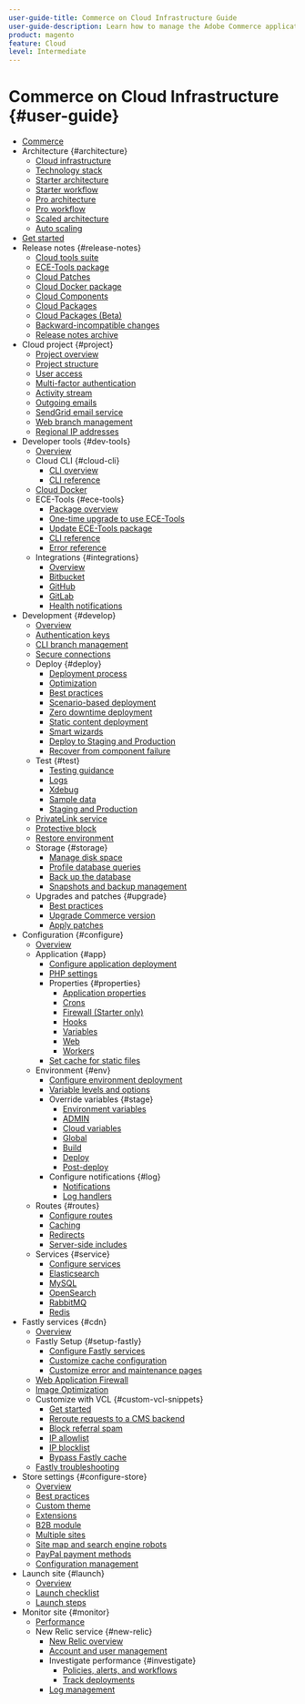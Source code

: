 ```yaml
---
user-guide-title: Commerce on Cloud Infrastructure Guide
user-guide-description: Learn how to manage the Adobe Commerce application on cloud infrastructure.
product: magento
feature: Cloud
level: Intermediate
---
```


# Commerce on Cloud Infrastructure {#user-guide}

+ [Commerce](overview.md)
+ Architecture {#architecture}
    + [Cloud infrastructure](architecture/cloud-architecture.md)
    + [Technology stack](architecture/tech-stack.md)
    + [Starter architecture](architecture/starter-architecture.md)
    + [Starter workflow](architecture/starter-develop-deploy-workflow.md)
    + [Pro architecture](architecture/pro-architecture.md)
    + [Pro workflow](architecture/pro-develop-deploy-workflow.md)
    + [Scaled architecture](architecture/scaled-architecture.md)
    + [Auto scaling](architecture/autoscaling.md)
+ [Get started](https://experienceleague.adobe.com/docs/commerce-cloud-service/start/overview.html)
+ Release notes {#release-notes}
    + [Cloud tools suite](release-notes/cloud-tools-suite.md)
    + [ECE-Tools package](release-notes/ece-tools-package.md)
    + [Cloud Patches](release-notes/cloud-patches.md)
    + [Cloud Docker package](release-notes/cloud-docker.md)
    + [Cloud Components](release-notes/cloud-components.md)
    + [Cloud Packages](release-notes/cloud-packages.md)
    + [Cloud Packages (Beta)](release-notes/cloud-packages-beta.md)
    + [Backward-incompatible changes](release-notes/backward-incompatible-changes.md)
    + [Release notes archive](release-notes/cloud-release-archive.md)
+ Cloud project {#project}
    + [Project overview](project/overview.md)
    + [Project structure](project/file-structure.md)
    + [User access](project/user-access.md)
    + [Multi-factor authentication](project/multi-factor-authentication.md)
    + [Activity stream](project/activity-stream.md)
    + [Outgoing emails](project/outgoing-emails.md)
    + [SendGrid email service](project/sendgrid.md)
    + [Web branch management](project/console-branches.md)
    + [Regional IP addresses](project/regional-ip-addresses.md)
+ Developer tools {#dev-tools}
    + [Overview](dev-tools/overview.md)
    + Cloud CLI {#cloud-cli}
        + [CLI overview](dev-tools/cloud-cli-overview.md)
        + [CLI reference](dev-tools/cloud-cli-reference.md)
    + [Cloud Docker](dev-tools/cloud-docker.md)
    + ECE-Tools {#ece-tools}
        + [Package overview](dev-tools/package-overview.md)
        + [One-time upgrade to use ECE-Tools](dev-tools/install-package.md)
        + [Update ECE-Tools package](dev-tools/update-package.md)
        + [CLI reference](dev-tools/ece-tools-cli-reference.md)
        + [Error reference](dev-tools/error-reference.md)
    + Integrations {#integrations}
        + [Overview](integrations/overview.md)
        + [Bitbucket](integrations/bitbucket.md)
        + [GitHub](integrations/github.md)
        + [GitLab](integrations/gitlab.md)
        + [Health notifications](integrations/health-notifications.md)
+ Development {#develop}
    + [Overview](development/overview.md)
    + [Authentication keys](development/authentication-keys.md)
    + [CLI branch management](development/cli-branches.md)
    + [Secure connections](development/secure-connections.md)
    + Deploy {#deploy}
        + [Deployment process](deploy/process.md)
        + [Optimization](deploy/optimization.md)
        + [Best practices](deploy/best-practices.md)
        + [Scenario-based deployment](deploy/scenario-based.md)
        + [Zero downtime deployment](deploy/reduce-downtime.md)
        + [Static content deployment](deploy/static-content.md)
        + [Smart wizards](deploy/smart-wizards.md)
        + [Deploy to Staging and Production](deploy/staging-production.md)
        + [Recover from component failure](deploy/recover-failed-deployment.md)
    + Test {#test}
        + [Testing guidance](test/guidance.md)
        + [Logs](test/log-locations.md)
        + [Xdebug](test/debug.md)
        + [Sample data](test/sample-data.md)
        + [Staging and Production](test/staging-and-production.md)
    + [PrivateLink service](development/privatelink-service.md)
    + [Protective block](development/protective-block.md)
    + [Restore environment](development/restore-environment.md)
    + Storage {#storage}
        + [Manage disk space](storage/manage-disk-space.md)
        + [Profile database queries](storage/profile-database-queries.md)
        + [Back up the database](storage/database-dump.md)
        + [Snapshots and backup management](storage/snapshots.md)
    + Upgrades and patches {#upgrade}
        + [Best practices](development/best-practices.md)
        + [Upgrade Commerce version](development/commerce-version.md)
        + [Apply patches](development/apply-patches.md)
+ Configuration {#configure}
    + [Overview](environment/overview.md)
    + Application {#app}
        + [Configure application deployment](application/configure-app-yaml.md)
        + [PHP settings](application/php-settings.md)
        + Properties {#properties}
            + [Application properties](application/properties.md)
            + [Crons](application/crons-property.md)
            + [Firewall (Starter only)](application/firewall-property.md)
            + [Hooks](application/hooks-property.md)
            + [Variables](application/variables-property.md)
            + [Web](application/web-property.md)
            + [Workers](application/workers-property.md)
        + [Set cache for static files](application/set-cache.md)
    + Environment {#env}
        + [Configure environment deployment](environment/configure-env-yaml.md)
        + [Variable levels and options](environment/variable-levels.md)
        + Override variables {#stage}
            + [Environment variables](environment/variables-intro.md)
            + [ADMIN](environment/variables-admin.md)
            + [Cloud variables](environment/variables-cloud.md)
            + [Global](environment/variables-global.md)
            + [Build](environment/variables-build.md)
            + [Deploy](environment/variables-deploy.md)
            + [Post-deploy](environment/variables-post-deploy.md)
        + Configure notifications {#log}
            + [Notifications](environment/set-up-notifications.md)
            + [Log handlers](environment/log-handlers.md)
    + Routes {#routes}
        + [Configure routes](routes/routes-yaml.md)
        + [Caching](routes/caching.md)
        + [Redirects](routes/redirects.md)
        + [Server-side includes](routes/server-side-includes.md)
    + Services {#service}
        + [Configure services](services/services-yaml.md)
        + [Elasticsearch](services/elasticsearch.md)
        + [MySQL](services/mysql.md)
        + [OpenSearch](services/opensearch.md)
        + [RabbitMQ](services/rabbitmq.md)
        + [Redis](services/redis.md)
+ Fastly services {#cdn}
    + [Overview](cdn/fastly.md)
    + Fastly Setup {#setup-fastly}
        + [Configure Fastly services](cdn/fastly-configuration.md)
        + [Customize cache configuration](cdn/fastly-custom-cache-configuration.md)
        + [Customize error and maintenance pages](cdn/fastly-custom-response.md)
    + [Web Application Firewall](cdn/fastly-waf-service.md)
    + [Image Optimization](cdn/fastly-image-optimization.md)
    + Customize with VCL {#custom-vcl-snippets}
        + [Get started](cdn/fastly-vcl-custom-snippets.md)
        + [Reroute requests to a CMS backend](cdn/fastly-vcl-wordpress.md)
        + [Block referral spam](cdn/fastly-vcl-badreferer.md)
        + [IP allowlist](cdn/fastly-vcl-allowlist.md)
        + [IP blocklist](cdn/fastly-vcl-blocking.md)
        + [Bypass Fastly cache](cdn/fastly-vcl-bypass-to-origin.md)
    + [Fastly troubleshooting](cdn/fastly-troubleshooting.md)
+ Store settings {#configure-store}
    + [Overview](store/overview.md)
    + [Best practices](store/best-practices.md)
    + [Custom theme](store/custom-theme.md)
    + [Extensions](store/extensions.md)
    + [B2B module](store/b2b-module.md)
    + [Multiple sites](store/multiple-sites.md)
    + [Site map and search engine robots](store/robots-sitemap.md)
    + [PayPal payment methods](store/paypal.md)
    + [Configuration management](store/store-settings.md)
+ Launch site {#launch}
    + [Overview](launch/overview.md)
    + [Launch checklist](launch/checklist.md)
    + [Launch steps](launch/steps.md)
+ Monitor site {#monitor}
    + [Performance](monitor/performance.md)
    + New Relic service {#new-relic}
        + [New Relic overview](monitor/new-relic-service.md)
        + [Account and user management](monitor/account-management.md)
        + Investigate performance {#investigate}
            + [Policies, alerts, and workflows](monitor/investigate-performance.md)
            + [Track deployments](monitor/track-deployments.md)
        + [Log management](monitor/log-management.md)

